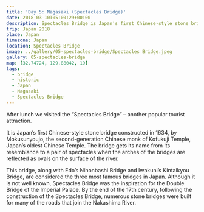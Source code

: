 ```yaml
---
title: 'Day 5: Nagasaki (Spectacles Bridge)'
date: 2018-03-10T05:00:29+00:00
description: Spectacles Bridge is Japan's first Chinese-style stone bridge and one of Japan's Top 3 most well known bridges.
trip: Japan 2018
place: Japan
timezone: Japan
location: Spectacles Bridge
image: ../gallery/05-spectacles-bridge/Spectacles Bridge.jpeg
gallery: 05-spectacles-bridge
map: [32.74724, 129.88042, 19]
tags:
  - bridge
  - historic
  - Japan
  - Nagasaki
  - Spectacles Bridge
---
```


After lunch we visited the &#8220;Spectacles Bridge&#8221; &#8211; another popular tourist attraction.

It is&nbsp;Japan&#8217;s first Chinese-style stone bridge constructed in 1634, by Mokusunyoujo, the second-generation Chinese monk of Kofukuji Temple, Japan&#8217;s oldest Chinese Temple. The bridge gets its name from its resemblance to a pair of spectacles when the arches of the bridges are reflected as ovals on the surface of the river.

This bridge, along with Edo&#8217;s Nihonbashi Bridge and Iwakuni&#8217;s Kintaikyou Bridge, are considered the three most famous bridges in Japan. Although it is not well known, Spectacles Bridge was the inspiration for the Double Bridge of the Imperial Palace. By the end of the 17th century, following the construction of the Spectacles Bridge, numerous stone bridges were built for many of the roads that join the Nakashima River.
